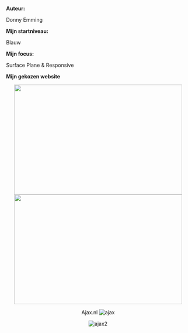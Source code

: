 **Auteur:**

Donny Emming

**Mijn startniveau:**

Blauw

**Mijn focus:**

Surface Plane & Responsive

**Mijn gekozen website**

<div align="center">
  <img width="460" height="300" src="https://user-images.githubusercontent.com/112881062/192731706-32db9ba2-38ac-430c-9ff7-d13b43c525e1.PNG">
  <img width="460" height="300" src="https://user-images.githubusercontent.com/112881062/192732731-cd25266d-fc31-490a-9083-0861b0fbc4c4.PNG">
</p>


Ajax.nl
![ajax](https://user-images.githubusercontent.com/112881062/192731706-32db9ba2-38ac-430c-9ff7-d13b43c525e1.PNG) 


![ajax2](https://user-images.githubusercontent.com/112881062/192732731-cd25266d-fc31-490a-9083-0861b0fbc4c4.PNG)
